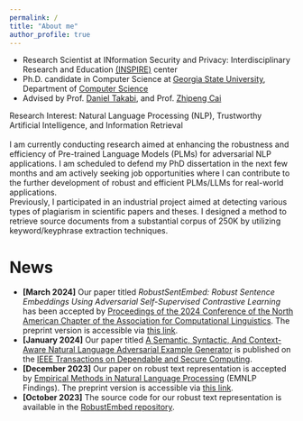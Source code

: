 ```yaml
---
permalink: /
title: "About me"
author_profile: true
---
```


- Research Scientist at INformation Security and Privacy: Interdisciplinary Research and Education [(INSPIRE)](https://inspire.gsu.edu/) center
- Ph.D. candidate in Computer Science at [Georgia State University](https://www.gsu.edu/), Department of [Computer Science](https://csds.gsu.edu/)
- Advised by Prof. [Daniel Takabi](https://www.odu.edu/article/odu-names-daniel-takabi-as-director-for-school-of-cybersecurity), and Prof. [Zhipeng Cai](https://cai.csgsu.org/)


Research Interest: Natural Language Processing (NLP), Trustworthy Artificial Intelligence, and Information Retrieval <br/><br/>
I am currently conducting research aimed at enhancing the robustness and efficiency of Pre-trained Language Models (PLMs) for adversarial NLP applications. I am scheduled to defend my PhD dissertation in the next few months and am actively seeking job opportunities where I can contribute to the further development of robust and efficient PLMs/LLMs for real-world applications. <br/>
Previously, I participated in an industrial project aimed at detecting various types of plagiarism in scientific papers and theses. I designed a method to retrieve source documents from a substantial corpus of 250K by utilizing keyword/keyphrase extraction techniques. <br/> 


News
======
- **[March 2024]** Our paper titled _RobustSentEmbed: Robust Sentence Embeddings Using Adversarial Self-Supervised Contrastive Learning_ has been accepted by [Proceedings of the 2024 Conference of the North American Chapter of the Association for Computational Linguistics](https://2024.naacl.org/). The preprint version is accessible via [this link](https://arxiv.org/abs/2403.11082).
- **[January 2024]** Our paper titled [A Semantic, Syntactic, And Context-Aware Natural Language Adversarial Example Generator](https://ieeexplore.ieee.org/abstract/document/10416371) is published on the [IEEE Transactions on Dependable and Secure Computing](https://ieeexplore.ieee.org/xpl/RecentIssue.jsp?punumber=8858).
- **[December 2023]** Our paper on robust text representation is accepted by [Empirical Methods in Natural Language Processing](https://2023.emnlp.org/) (EMNLP Findings). The preprint version is accessible via [this link](https://aclanthology.org/2023.findings-emnlp.305/).
- **[October 2023]** The source code for our robust text representation is available in the [RobustEmbed repository](https://github.com/jasl1/RobustEmbed).
